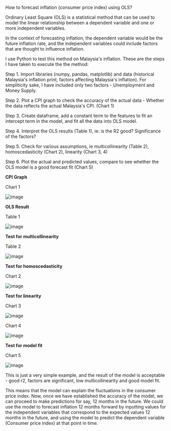 How to forecast inflation (consumer price index) using OLS?

Ordinary Least Square (OLS) is a statistical method that can be used to model the linear relationship between a dependent variable and one or more independent variables. 
 
In the context of forecasting inflation, the dependent variable would be the future inflation rate, and the independent variables could include factors that are thought to influence inflation.

I use Python to test this method on Malaysia's inflation. These are the steps I have taken to execute the the method:

Step 1. Import libraries (numpy, pandas, matplotlib) and data (historical Malaysia's inflation print, factors affecting Malaysia's inflation).
        For simpliticity sake, I have included only two factors - Unemployment and Money Supply.

Step 2. Plot a CPI graph to check the accuracy of the actual data - Whether the data reflects the actual Malaysia's CPI. (Chart 1)

Step 3. Create dataframe, add a constant term to the features to fit an intercept term in the model, and fit all the data into OLS model.

Step 4. Interpret the OLS results (Table 1), ie: is the R2 good? Significance of the factors? 

Step 5. Check for various assumptions, ie multicollinearity (Table 2), homoscedasticity (Chart 2), linearity (Chart 3, 4)

Step 6. Plot the actual and predicted values, compare to see whether the OLS model is a good forecast fit (Chart 5)


**CPI Graph**

Chart 1

![image](https://user-images.githubusercontent.com/121606452/210196185-8021547b-d739-44ea-aecf-2fb3c0a02505.png)


**OLS Result**

Table 1

![image](https://user-images.githubusercontent.com/121606452/210196436-8ba6572c-1d76-47ea-8a80-c4f23045a17c.png)


**Test for multicollinearity**

Table 2

![image](https://user-images.githubusercontent.com/121606452/210196446-70b677b8-773f-4162-9d4c-5e94dfa36691.png)


**Test for homoscedasticity**

Chart 2

![image](https://user-images.githubusercontent.com/121606452/210196156-5fda1075-f972-472c-a2e5-ed1a412542a2.png)

**Test for linearity**

Chart 3

![image](https://user-images.githubusercontent.com/121606452/210196170-373d5291-68f0-487a-b69c-f40ecb6232a2.png)

Chart 4

![image](https://user-images.githubusercontent.com/121606452/210196174-d2b7f8c2-ffcf-49e8-81d5-915658ec77f7.png)


**Test for model fit**

Chart 5

![image](https://user-images.githubusercontent.com/121606452/210196180-7665e64b-d9f6-49f8-8027-a30fc11a6a0e.png)


This is just a very simple example, and the result of the model is acceptable - good r2, factors are significant, low multicollinearity and good model fit.

This means that the model can explain the fluctuations in the consumer price index. Now, once we have established the accuracy of the model, we can proceed to make predictions for say, 12 months in the future. We could use the model to forecast inflation 12 months forward by inputting values for the independent variables that correspond to the expected values 12 months in the future, and using the model to predict the dependent variable (Consumer price index) at that point in time.


